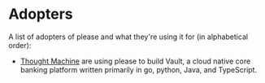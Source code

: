 # Adopters
A list of adopters of please and what they're using it for (in alphabetical order):

- [Thought Machine](https://thoughtmachine.net) are using please to build Vault, a cloud native core banking platform 
  written primarily in go, python, Java, and TypeScript. 
